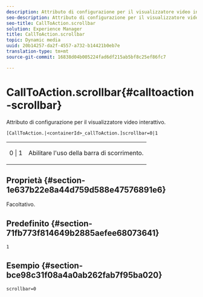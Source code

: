 ```yaml
---
description: Attributo di configurazione per il visualizzatore video interattivo.
seo-description: Attributo di configurazione per il visualizzatore video interattivo.
seo-title: CallToAction.scrollbar
solution: Experience Manager
title: CallToAction.scrollbar
topic: Dynamic media
uuid: 20b14257-da2f-4557-a732-b14421b0eb7e
translation-type: tm+mt
source-git-commit: 16838d04b005224fad6df215ab5bf8c25ef86fc7

---
```



# CallToAction.scrollbar{#calltoaction-scrollbar}

Attributo di configurazione per il visualizzatore video interattivo.

`[CallToAction.|<containerId>_callToAction.]scrollbar=0|1`

<table id="table_441553CD34C94A58A9D7CBF772DEDDB6"> 
 <tbody> 
  <tr> 
   <td colname="col1"> <p> <span class="codeph"> 0 | 1</span> </p> </td> 
   <td colname="col2"> <p> Abilitare l'uso della barra di scorrimento. </p> </td> 
  </tr> 
 </tbody> 
</table>

## Proprietà {#section-1e637b22e8a44d759d588e47576891e6}

Facoltativo.

## Predefinito {#section-71fb773f814649b2885aefee68073641}

`1`

## Esempio {#section-bce98c31f08a4a0ab262fab7f95ba020}

```
scrollbar=0
```

